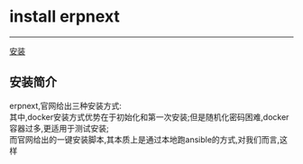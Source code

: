 # install erpnext
---
[安装](https://github.com/frappe/frappe/wiki/The-Hitchhiker%27s-Guide-to-Installing-Frappe-on-Linux)   

## 安装简介
erpnext,官网给出三种安装方式:    
其中,docker安装方式优势在于初始化和第一次安装;但是随机化密码困难,docker容器过多,更适用于测试安装;  
而官网给出的一键安装脚本,其本质上是通过本地跑ansible的方式,对我们而言,这样
            
